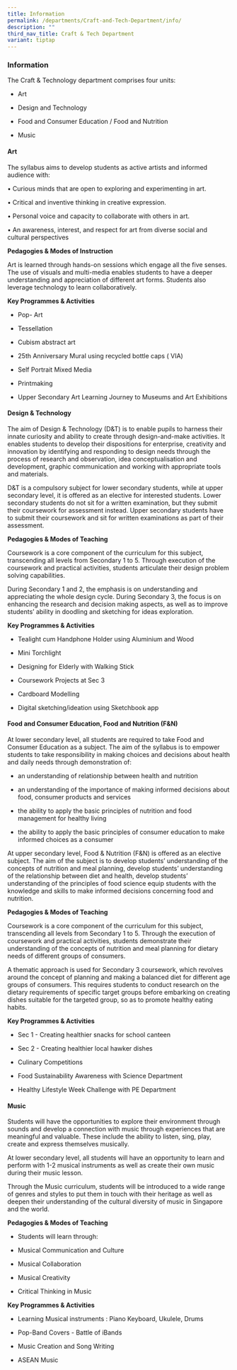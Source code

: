 ```yaml
---
title: Information
permalink: /departments/Craft-and-Tech-Department/info/
description: ""
third_nav_title: Craft & Tech Department
variant: tiptap
---
```

<h3>Information</h3>
<p>The Craft &amp; Technology department comprises four units:</p>
<ul data-tight="true" class="tight">
<li>
<p>Art</p>
</li>
<li>
<p>Design and Technology</p>
</li>
<li>
<p>Food and Consumer Education / Food and Nutrition</p>
</li>
<li>
<p>Music</p>
<p></p>
<p></p>
</li>
</ul>
<h4>Art</h4>
<p>The syllabus aims to develop students as active artists and informed audience
with:</p>
<p>• Curious minds that are open to exploring and experimenting in art.</p>
<p>• Critical and inventive thinking in creative expression.</p>
<p>• Personal voice and capacity to collaborate with others in art.</p>
<p>• An awareness, interest, and respect for art from diverse social and
cultural perspectives</p>
<p><strong>Pedagogies &amp; Modes of Instruction</strong>
</p>
<p>Art is learned through hands-on sessions which engage all the five senses.
The use of visuals and multi-media enables students to have a deeper understanding
and appreciation of different art forms. Students also leverage technology
to learn collaboratively.</p>
<p><strong>Key Programmes &amp; Activities</strong>
</p>
<ul data-tight="true" class="tight">
<li>
<p>Pop- Art</p>
</li>
<li>
<p>Tessellation</p>
</li>
<li>
<p>Cubism abstract art</p>
</li>
<li>
<p>25th Anniversary Mural using recycled bottle caps ( VIA)</p>
</li>
<li>
<p>Self Portrait Mixed Media</p>
</li>
<li>
<p>Printmaking</p>
</li>
<li>
<p>Upper Secondary Art Learning Journey to Museums and Art Exhibitions</p>
</li>
</ul>
<h4>Design &amp; Technology </h4>
<p>The aim of Design &amp; Technology (D&amp;T) is to enable pupils to harness
their innate curiosity and ability to create through design-and-make activities.
It enables students to develop their dispositions for enterprise, creativity
and innovation by identifying and responding to design needs through the
process of research and observation, idea conceptualisation and development,
graphic communication and working with appropriate tools and materials.</p>
<p>D&amp;T is a compulsory subject for lower secondary students, while at
upper secondary level, it is offered as an elective for interested students.
Lower secondary students do not sit for a written examination, but they
submit their coursework for assessment instead. Upper secondary students
have to submit their coursework and sit for written examinations as part
of their assessment.</p>
<p><strong>Pedagogies &amp; Modes of Teaching</strong>
</p>
<p>Coursework is a core component of the curriculum for this subject, transcending
all levels from Secondary 1 to 5. Through execution of the coursework and
practical activities, students articulate their design problem solving
capabilities.</p>
<p>During Secondary 1 and 2, the emphasis is on understanding and appreciating
the whole design cycle. During Secondary 3, the focus is on enhancing the
research and decision making aspects, as well as to improve students’ ability
in doodling and sketching for ideas exploration.</p>
<p><strong>Key Programmes &amp; Activities</strong>
</p>
<ul data-tight="true" class="tight">
<li>
<p>Tealight cum Handphone Holder using Aluminium and Wood</p>
</li>
<li>
<p>Mini Torchlight</p>
</li>
<li>
<p>Designing for Elderly with Walking Stick</p>
</li>
<li>
<p>Coursework Projects at Sec 3</p>
</li>
<li>
<p>Cardboard Modelling</p>
</li>
<li>
<p>Digital sketching/ideation using Sketchbook app</p>
</li>
</ul>
<h4>Food and Consumer Education,  Food and Nutrition (F&amp;N)</h4>
<p>At lower secondary level, all students are required to take Food and Consumer
Education as a subject. The aim of the syllabus is to empower students
to take responsibility in making choices and decisions about health and
daily needs through demonstration of:</p>
<ul data-tight="true" class="tight">
<li>
<p>an understanding of relationship between health and nutrition</p>
</li>
<li>
<p>an understanding of the importance of making informed decisions about
food, consumer products and services</p>
</li>
<li>
<p>the ability to apply the basic principles of nutrition and food management
for healthy living</p>
</li>
<li>
<p>the ability to apply the basic principles of consumer education to make
informed choices as a consumer</p>
</li>
</ul>
<p>At upper secondary level, Food &amp; Nutrition (F&amp;N) is offered as
an elective subject. The aim of the subject is to develop students’ understanding
of the concepts of nutrition and meal planning, develop students’ understanding
of the relationship between diet and health, develop students’ understanding
of the principles of food science equip students with the knowledge and
skills to make informed decisions concerning food and nutrition.</p>
<p><strong>Pedagogies &amp; Modes of Teaching</strong>
</p>
<p>Coursework is a core component of the curriculum for this subject, transcending
all levels from Secondary 1 to 5. Through the execution of coursework and
practical activities, students demonstrate their understanding of the concepts
of nutrition and meal planning for dietary needs of different groups of
consumers.</p>
<p>A thematic approach is used for Secondary 3 coursework, which revolves
around the concept of planning and making a balanced diet for different
age groups of consumers. This requires students to conduct research on
the dietary requirements of specific target groups before embarking on
creating dishes suitable for the targeted group, so as to promote healthy
eating habits.</p>
<p><strong>Key Programmes &amp; Activities</strong>
</p>
<ul data-tight="true" class="tight">
<li>
<p>Sec 1 - Creating healthier snacks for school canteen</p>
</li>
<li>
<p>Sec 2 - Creating healthier local hawker dishes</p>
</li>
<li>
<p>Culinary Competitions</p>
</li>
<li>
<p>Food Sustainability Awareness with Science Department</p>
</li>
<li>
<p>Healthy Lifestyle Week Challenge with PE Department</p>
</li>
</ul>
<h4>Music</h4>
<p>Students will have the opportunities to explore their environment through
sounds and develop a connection with music through experiences that are
meaningful and valuable. These include the ability to listen, sing, play,
create and express themselves musically.</p>
<p>At lower secondary level, all students will have an opportunity to learn
and perform with 1-2 musical instruments as well as create their own music
during their music lesson.</p>
<p>Through the Music curriculum, students will be introduced to a wide range
of genres and styles to put them in touch with their heritage as well as
deepen their understanding of the cultural diversity of music in Singapore
and the world.</p>
<p><strong>Pedagogies &amp; Modes of Teaching</strong>
</p>
<ul data-tight="true" class="tight">
<li>
<p>Students will learn through:</p>
</li>
<li>
<p>Musical Communication and Culture</p>
</li>
<li>
<p>Musical Collaboration</p>
</li>
<li>
<p>Musical Creativity</p>
</li>
<li>
<p>Critical Thinking in Music</p>
</li>
</ul>
<p><strong>Key Programmes &amp; Activities </strong>
</p>
<ul data-tight="true" class="tight">
<li>
<p>Learning Musical instruments : Piano Keyboard, Ukulele, Drums</p>
</li>
<li>
<p>Pop-Band Covers - Battle of iBands</p>
</li>
<li>
<p>Music Creation and Song Writing</p>
</li>
<li>
<p>ASEAN Music</p>
</li>
</ul>
<p></p>